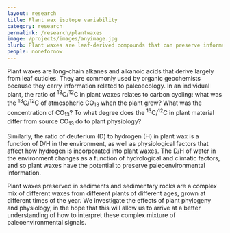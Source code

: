 ```yaml
---
layout: research
title: Plant wax isotope variability
category: research
permalink: /research/plantwaxes
image: /projects/images/anyimage.jpg
blurb: Plant waxes are leaf-derived compounds that can preserve information about their environment
people: nonefornow
---
```


Plant waxes are long-chain alkanes and alkanoic acids that derive largely from leaf cuticles. They are commonly used by organic geochemists because they carry information related to paleoecology. In an individual plant, the ratio of <sup>13</sup>C/<sup>12</sup>C in plant waxes relates to carbon cycling: what was the <sup>13</sup>C/<sup>12</sup>C of atmospheric CO<sub>13</sub> when the plant grew? What was the concentration of CO<sub>13</sub>? To what degree does the <sup>13</sup>C/<sup>12</sup>C in plant material differ from source CO<sub>13</sub> do to plant physiology? 

Similarly, the ratio of deuterium (D) to hydrogen (H) in plant wax is a function of D/H in the environment, as well as physiological factors that affect how hydrogen is incorporated into plant waxes. The D/H of water in the environment changes as a function of hydrological and climatic factors, and so plant waxes have the potential to preserve paleoenvironmental information.

Plant waxes preserved in sediments and sedimentary rocks are a complex mix of different waxes from different plants of different ages, grown at different times of the year. We  investigate the effects of plant phylogeny and physiology, in the hope that this will allow us to arrive at a better understanding of how to interpret these complex mixture of paleoenvironmental signals. 